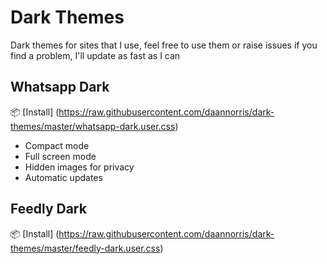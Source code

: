 # Dark Themes

Dark themes for sites that I use, feel free to use them or raise issues if you find a problem, I'll update as fast as I can

## Whatsapp Dark

📦 [Install] (https://raw.githubusercontent.com/daannorris/dark-themes/master/whatsapp-dark.user.css)
- Compact mode
- Full screen mode
- Hidden images for privacy
- Automatic updates

## Feedly Dark

📦 [Install] (https://raw.githubusercontent.com/daannorris/dark-themes/master/feedly-dark.user.css)
